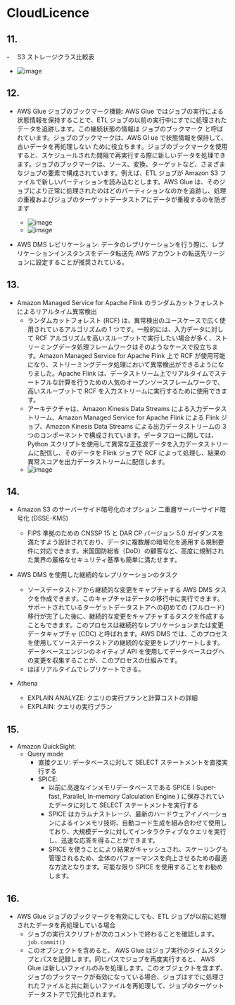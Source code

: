 # CloudLicence

## 11.

-　 S3 ストレージクラス比較表

- ![image](https://github.com/user-attachments/assets/2786bd2a-6abd-48e3-85b1-eb46828b61b9)

## 12.

- AWS Glue ジョブのブックマーク機能: AWS Glue ではジョブの実行による状態情報を保持することで、ETL ジョブの以前の実行中にすでに処理されたデータを追跡します。この継続状態の情報は ジョブのブックマーク と呼ばれています。ジョブのブックマークは、AWS GI
  ue で状態情報を保持して、古いデータを再処理しない ために役立ちます。ジョブのブックマークを使用すると、スケジュールされた間隔で再実行する際に新しいデータを処理できます。ジョブのブックマークは、ソース、変換、ターゲットなど、さまざまなジョブの要素で構成されています。例えば、ETL ジョブが Amazon S3 ファイルで新しいパーティションを読み込むとします。AWS Glue は、そのジョブにより正常に処理されたのはどのパーティションなのかを追跡し、処理の重複およびジョブのターゲットデータストアにデータが重複するのを防ぎます

  - ![image](https://github.com/user-attachments/assets/81c896db-06cc-4d8e-b9f0-b7eeb025a7f8)
  - ![image](https://github.com/user-attachments/assets/20cbf9d2-6db6-4d18-8a10-65009be5a973)

- AWS DMS レピリケーション: データのレプリケーションを行う際に、レプリケーションインスタンスをデータ転送先 AWS アカウントの転送先リージョンに設定することが推奨されている。

## 13.

- Amazon Managed Service for Apache Flink のランダムカットフォレストによるリアルタイム異常検出
  - ランダムカットフォレスト (RCF) は、異常検出のユースケースで広く使用されているアルゴリズムの 1 つです。一般的には、入力データに対して RCF アルゴリズムを高いスループットで実行したい場合が多く、ストリーミングデータ処理フレームワークはそのようなケースで役立ちます。Amazon Managed Service for Apache Flink 上で RCF が使用可能になり、ストリーミングデータ処理において異常検出ができるようになりました。Apache Flink は、データストリーム上でリアルタイムでステートフルな計算を行うための人気のオープンソースフレームワークで、高いスループットで RCF を入力ストリームに実行するために使用できます。
  - アーキテクチャは、Amazon Kinesis Data Streams による入力データストリーム、Amazon Managed Service for Apache Flink による Flink ジョブ、Amazon Kinesis Data Streams による出力データストリームの 3 つのコンポーネントで構成されています。データフローに関しては、Python スクリプトを使用して異常な正弦波データを入力データストリームに配信し、そのデータを Flink ジョブで RCF によって処理し、結果の異常スコアを出力データストリームに配信します。
  - ![image](https://github.com/user-attachments/assets/c08270da-43f0-41e0-9a6c-e16103bdcb54)

## 14.

- Amazon S3 のサーバーサイド暗号化のオプション 二重層サーバーサイド暗号化 (DSSE-KMS)
  - FIPS 準拠のための CNSSP 15 と DAR CP バージョン 5.0 ガイダンスを満たすよう設計されており、データに複数層の暗号化を適用する規制要件に対応できます。米国国防総省（DoD）の顧客など、高度に規制された業界の厳格なセキュリティ基準も簡単に満たせます。
- AWS DMS を使用した継続的なレプリケーションのタスク

  - ソースデータストアから継続的な変更をキャプチャする AWS DMS タスクを作成できます。このキャプチャはデータの移行中に実行できます。サポートされているターゲットデータストアへの初めての (フルロード) 移行が完了した後に、継続的な変更をキャプチャするタスクを作成することもできます。このプロセスは継続的なレプリケーションまたは変更データキャプチャ (CDC) と呼ばれます。AWS DMS では、このプロセスを使用してソースデータストアの継続的な変更をレプリケートします。データベースエンジンのネイティブ API を使用してデータベースログへの変更を収集することが、このプロセスの仕組みです。
  - ほぼリアルタイムでレプリケートできる。

- Athena
  - EXPLAIN ANALYZE: クエリの実行プランと計算コストの詳細
  - EXPLAIN: クエリの実行プラン

## 15.

- Amazon QuickSight:
  - Query mode
    - 直接クエリ: データベースに対して SELECT ステートメントを直接実行する
    - SPICE:
      - 以前に高速なインメモリデータベースである SPICE ( Super-fast, Parallel, In-memory Calculation Engine ) に保存されていたデータに対して SELECT ステートメントを実行する
      - SPICE はカラムナストレージ、最新のハードウェアイノベーションによるインメモリ技術、自動コード生成を組み合わせて使用しており、大規模データに対してインタラクティブなクエリを実行し、迅速な応答を得ることができます。
      - SPICE を使うことにより結果がキャッシュされ、スケーリングも管理されるため、全体のパフォーマンスを向上させるための最適な方法となります。可能な限り SPICE を使用することをお勧めします。

## 16.

- AWS Glue ジョブのブックマークを有効にしても、ETL ジョブが以前に処理されたデータを再処理している場合
  - ジョブの実行スクリプトが次のコメントで終わることを確認します。`job.commit()`
  - このオブジェクトを含めると、 AWS Glue はジョブ実行のタイムスタンプとパスを記録します。同じパスでジョブを再度実行すると、 AWS Glue は新しいファイルのみを処理します。このオブジェクトを含まず、ジョブのブックマークが有効になっている場合、ジョブはすでに処理されたファイルと共に新しいファイルを再処理して、ジョブのターゲットデータストアで冗長化されます。

